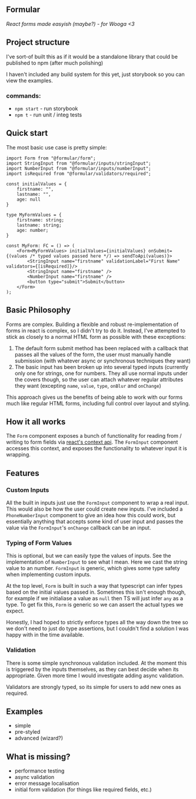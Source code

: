 ## Formular

*React forms made easyish (maybe?) - for Wooga <3*

## Project structure

I've sort-of built this as if it would be a standalone library that could be published to npm (after much polishing)

I haven't included any build system for this yet, just storybook so you can view the examples.

### commands:

* `npm start` - run storybook
* `npm t` - run unit / integ tests

## Quick start

The most basic use case is pretty simple:

```tsx
import Form from "@formular/form";
import StringInput from "@formular/inputs/stringInput";
import NumberInput from "@formular/inputs/numberInput";
import isRequired from "@formular/validators/required";

const initialValues = {
    firstname: "",
    lastname: "",
    age: null
}

type MyFormValues = {
    firstname: string;
    lastname: string;
    age: number;
}

const MyForm: FC = () => (
    <Form<MyFormValues> initialValues={initialValues} onSubmit={(values /* typed values passed here */) => sendToApi(values)}>
        <StringInput name="firstname" validationLabel="First Name" validators={[isRequired]}/>
        <StringInput name="firstname" />
        <NumberInput name="firstname" />
        <button type="submit">Submit</button>
    </Form>
);
```

## Basic Philosophy

Forms are complex. Building a flexible and robust re-implementation of forms in react is complex,
so I didn't try to do it. Instead, I've attempted to stick as closely to a normal HTML form as possible
with these exceptions:

1. The default form submit method has been replaced with a callback that passes all the values of the form,
   the user must manually handle submission (with whatever async or synchronous techniques they want)
1. The basic input has been broken up into several typed inputs (currently only one for strings, one for numbers.
   They all use normal inputs under the covers though, so the user can attach whatever regular attributes they want (excepting `name`, `value`, `type`, `onBlur` and `onChange`)

This approach gives us the benefits of being able to work with our forms much like regular HTML forms, including full control over layout and styling.

## How it all works

The `Form` component exposes a bunch of functionality for reading from / writing to form fields via 
[react's context api](https://reactjs.org/docs/context.html). The `FormInput` component accesses this context, and exposes
the functionality to whatever input it is wrapping. 

## Features

### Custom Inputs

All the built in inputs just use the `FormInput` component to wrap a real input. This would also be how the user could
create new inputs. I've included a `PhoneNumberInput` component to give an idea how this could work, but essentially
anything that accepts some kind of user input and passes the value via the `FormInput`'s `onChange` callback can be an input.

### Typing of Form Values

This is optional, but we can easily type the values of inputs. See the implementation of `NumberInput` to see what I mean.
Here we cast the string value to an number. `FormInput` is generic, which gives some type safety when implementing custom inputs.

At the top level, `Form` is built in such a way that typescript can infer types based on the initial values
passed in. Sometimes this isn't enough though, for example if we initialiase a value as `null` then TS will just infer `any` as a type.
To get fix this, `Form` is generic so we can assert the actual types we expect.

Honestly, I had hoped to strictly enforce types all the way down the tree so we don't need to just do type assertions, but I
couldn't find a solution I was happy with in the time available.

### Validation

There is some simple synchronous validation included. At the moment this is triggered by the inputs themselves, as they can best decide when its appropriate.
Given more time I would investigate adding async validation.

Validators are strongly typed, so its simple for users to add new ones as required.

## Examples

-   simple
-   pre-styled
-   advanced (wizard?)

## What is missing?

* performance testing
* async validation
* error message localisation
* initial form validation (for things like required fields, etc.)
